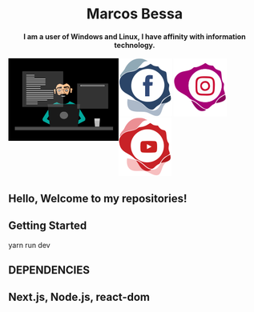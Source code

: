 
# <div align="center"> Marcos Bessa </div>

#### <div align="center"> I am a user of Windows and Linux, I have affinity with information technology. </div>
 <a><img align="left" width="220" position="center" alt="programando"  src="https://github.com/MarcosBessa/MarcosBessa/blob/main/programming.gif"/></a> 
 <a href="https://www.facebook.com/marcos.bessa.3363" target="_blank"><img src="https://github.com/MarcosBessa/MarcosBessa/blob/main/facebook.svg"></img></a> <a href="https://www.instagram.com/marc0sbessa/" target="_blank"><img src="https://github.com/MarcosBessa/MarcosBessa/blob/main/instagram.svg"></img></a><a href="https://www.youtube.com/channel/UCazncbSr-i3u4KT5QVnxNlQ" target="_blank"><img src="https://github.com/MarcosBessa/MarcosBessa/blob/main/youtube.svg"></img></a> </br>


## Hello, Welcome to my repositories!
## Getting Started
yarn run dev
## DEPENDENCIES
## Next.js,  Node.js,  react-dom


